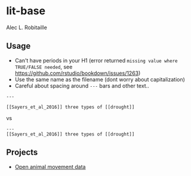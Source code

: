 # lit-base
Alec L. Robitaille

## Usage

* Can't have periods in your H1 (error returned `missing value where TRUE/FALSE needed`, see https://github.com/rstudio/bookdown/issues/1263)
* Use the same name as the filename (dont worry about capitalization)
* Careful about spacing around `---` bars and other text.. 

```
---

[[Sayers_et_al_2016]] three types of [[drought]]
```

vs 

```
---
[[Sayers_et_al_2016]] three types of [[drought]]
```


## Projects
* [Open animal movement data](https://gitlab.com/robit.a/open-animal-movement-data)

